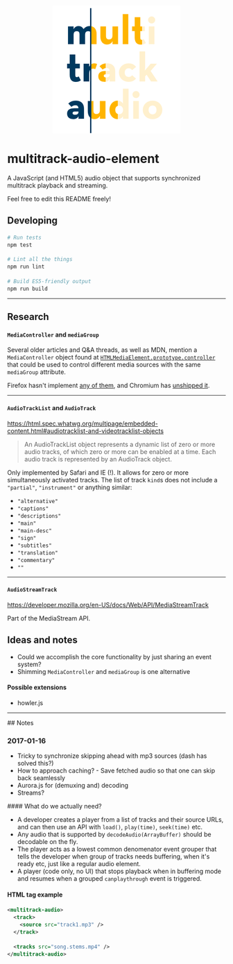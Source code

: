 <p align="center">
<img src="multitrack-audio-element-logo.png" width="294" />
</p>

# multitrack-audio-element

A JavaScript (and HTML5) audio object that supports synchronized multitrack playback and streaming.

Feel free to edit this README freely!

## Developing

```sh
# Run tests
npm test

# Lint all the things
npm run lint

# Build ES5-friendly output
npm run build
```

-----

## Research

#### `MediaController` and `mediaGroup`

Several older articles and Q&A threads, as well as MDN, mention a `MediaController` object found at [`HTMLMediaElement.prototype.controller`](https://developer.mozilla.org/en-US/docs/Web/API/HTMLMediaElement) that could be used to control different media sources with the same `mediaGroup` attribute.

Firefox hasn't implement [any of them](https://bugzilla.mozilla.org/show_bug.cgi?id=847377), and Chromium has [unshipped it](https://groups.google.com/a/chromium.org/forum/#!topic/blink-dev/MVcoNSPs1UQ).

-----

#### `AudioTrackList` and `AudioTrack`

https://html.spec.whatwg.org/multipage/embedded-content.html#audiotracklist-and-videotracklist-objects

> An AudioTrackList object represents a dynamic list of zero or more audio tracks, of which zero or more can be enabled at a time. Each audio track is represented by an AudioTrack object.

Only implemented by Safari and IE (!). It allows for zero or more simultaneously activated tracks. The list of track `kind`s does not include a `"partial"`, `"instrument"` or anything similar:

* `"alternative"`
* `"captions"`
* `"descriptions"`
* `"main"`
* `"main-desc"`
* `"sign"`
* `"subtitles"`
* `"translation"`
* `"commentary"`
* `""`

-----

#### `AudioStreamTrack`

https://developer.mozilla.org/en-US/docs/Web/API/MediaStreamTrack

Part of the MediaStream API.


## Ideas and notes

* Could we accomplish the core functionality by just sharing an event system?
* Shimming `MediaController` and `mediaGroup` is one alternative

#### Possible extensions

* howler.js

-----

## Notes

### 2017-01-16

* Tricky to synchronize skipping ahead with mp3 sources (dash has solved this?)
* How to approach caching? - Save fetched audio so that one can skip back seamlessly
* Aurora.js for (demuxing and) decoding
* Streams?

#### What do we actually need?

* A developer creates a player from a list of tracks and their source URLs, and can then use an API with `load()`, `play(time)`, `seek(time)` etc.
* Any audio that is supported by `decodeAudio(ArrayBuffer)` should be decodable on the fly.
* The player acts as a lowest common denomenator event grouper that tells the developer when group of tracks needs buffering, when it's ready etc, just like a regular audio element.
* A player (code only, no UI) that stops playback when in buffering mode and resumes when a grouped `canplaythrough` event is triggered.

#### HTML tag example

```xml
<multitrack-audio>
  <track>
    <source src="track1.mp3" />
  </track>

  <tracks src="song.stems.mp4" />
</multitrack-audio>
```

